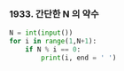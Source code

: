 

### 1933. 간단한 N 의 약수

```python
N = int(input())
for i in range(1,N+1):
    if N % i == 0:
        print(i, end = ' ')
```

